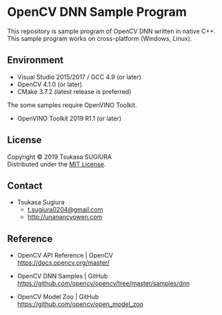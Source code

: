 OpenCV DNN Sample Program
=========================

This repository is sample program of OpenCV DNN written in native C++.  
This sample program works on cross-platform (Windows, Linux).  

Environment
-----------
* Visual Studio 2015/2017 / GCC 4.9 (or later)  
* OpenCV 4.1.0 (or later)  
* CMake 3.7.2 (latest release is preferred)  

The some samples require OpenVINO Toolkit.  
* OpenVINO Toolkit 2019 R1.1 (or later)  

License
-------
Copyright &copy; 2019 Tsukasa SUGIURA  
Distributed under the [MIT License](http://www.opensource.org/licenses/mit-license.php "MIT License | Open Source Initiative").

Contact
-------
* Tsukasa Sugiura  
    * <t.sugiura0204@gmail.com>  
    * <http://unanancyowen.com>  

Reference
---------
* OpenCV API Reference | OpenCV  
  <https://docs.opencv.org/master/>

* OpenCV DNN Samples | GitHub  
  <https://github.com/opencv/opencv/tree/master/samples/dnn>

* OpenCV Model Zoo | GitHub  
  <https://github.com/opencv/open_model_zoo>
